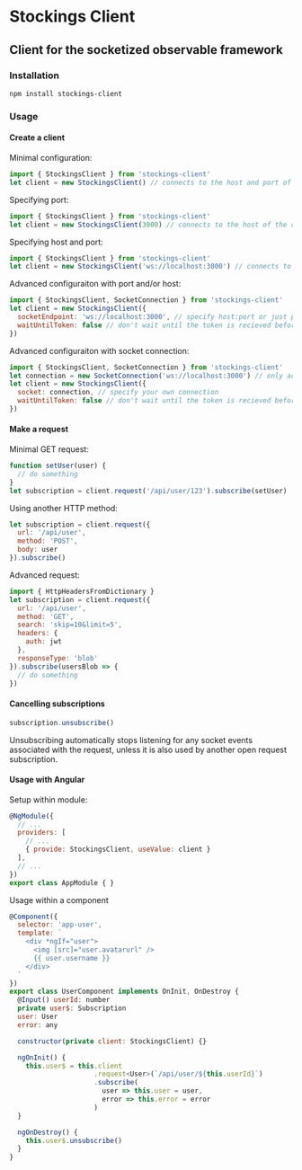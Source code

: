# Stockings Client
## Client for the socketized observable framework

### Installation
```
npm install stockings-client
```

### Usage

#### Create a client
Minimal configuration:
```javascript
import { StockingsClient } from 'stockings-client'
let client = new StockingsClient() // connects to the host and port of the current URL
```

Specifying port:
```javascript
import { StockingsClient } from 'stockings-client'
let client = new StockingsClient(3000) // connects to the host of the current URL at the specified port
```

Specifying host and port:
```javascript
import { StockingsClient } from 'stockings-client'
let client = new StockingsClient('ws://localhost:3000') // connects to the given host and port
```

Advanced configuraiton with port and/or host:
```javascript
import { StockingsClient, SocketConnection } from 'stockings-client'
let client = new StockingsClient({
  socketEndpoint: 'ws://localhost:3000', // specify host:port or just port
  waitUntilToken: false // don't wait until the token is recieved before making any requests
})
```

Advanced configuraiton with socket connection:
```javascript
import { StockingsClient, SocketConnection } from 'stockings-client'
let connection = new SocketConnection('ws://localhost:3000') // only accepts full host:port
let client = new StockingsClient({
  socket: connection, // specify your own connection
  waitUntilToken: false // don't wait until the token is recieved before making any requests
})
```

#### Make a request
Minimal GET request:
```javascript
function setUser(user) {
  // do something
}
let subscription = client.request('/api/user/123').subscribe(setUser)
```

Using another HTTP method:
```javascript
let subscription = client.request({
  url: '/api/user',
  method: 'POST',
  body: user
}).subscribe()
```

Advanced request:
```javascript
import { HttpHeadersFromDictionary }
let subscription = client.request({
  url: '/api/user',
  method: 'GET',
  search: 'skip=10&limit=5',
  headers: {
    auth: jwt
  },
  responseType: 'blob'
}).subscribe(usersBlob => {
  // do something
})
```

#### Cancelling subscriptions
```javascript
subscription.unsubscribe()
```
Unsubscribing automatically stops listening for any socket events associated with the request, unless it is also used by another open request subscription.

#### Usage with Angular
Setup within module:
```javascript
@NgModule({
  // ...
  providers: [
    // ...
    { provide: StockingsClient, useValue: client }
  ],
  // ...
})
export class AppModule { }
```

Usage within a component
```javascript
@Component({
  selector: 'app-user',
  template: `
    <div *ngIf="user">
      <img [src]="user.avatarurl" />
      {{ user.username }}
    </div>
  `
})
export class UserComponent implements OnInit, OnDestroy {
  @Input() userId: number
  private user$: Subscription
  user: User
  error: any

  constructor(private client: StockingsClient) {}

  ngOnInit() {
    this.user$ = this.client
                     .request<User>(`/api/user/${this.userId}`)
                     .subscribe(
                       user => this.user = user,
                       error => this.error = error
                     )
  }

  ngOnDestroy() {
    this.user$.unsubscribe()
  }
}
```
